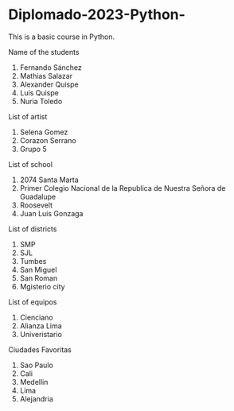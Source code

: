 # Diplomado-2023-Python-
This is a basic course in Python.

Name of the students
1. Fernando Sánchez
2. Mathias Salazar
3. Alexander Quispe
4. Luis Quispe
5. Nuria Toledo

List of artist
1. Selena Gomez
2. Corazon Serrano
3. Grupo 5

List of school
1. 2074 Santa Marta
2. Primer Colegio Nacional de la Republica de Nuestra Señora de Guadalupe
3. Roosevelt
4. Juan Luis Gonzaga

List of districts
1. SMP
2. SJL
3. Tumbes
4. San Miguel
5. San Roman
6. Mgisterio city

List of equipos
1. Cienciano
2. Alianza Lima
3. Univeristario


Ciudades Favoritas
1. Sao Paulo
2. Cali
3. Medellin
4. Lima
5. Alejandria

